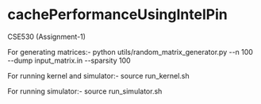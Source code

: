 # cachePerformanceUsingIntelPin

CSE530 (Assignment-1)

For generating matrices:-
python utils/random_matrix_generator.py --n 100 --dump input_matrix.in --sparsity 100

For running kernel and simulator:-
source run_kernel.sh

For running simulator:-
source run_simulator.sh <path to traces>
